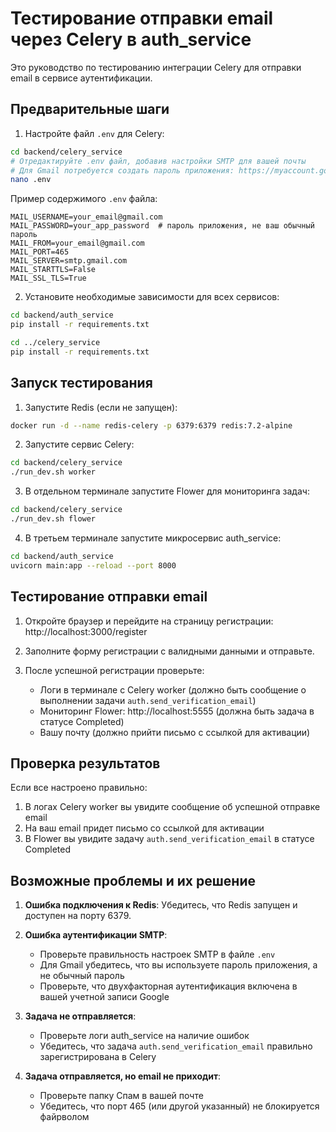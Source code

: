 # Тестирование отправки email через Celery в auth_service

Это руководство по тестированию интеграции Celery для отправки email в сервисе аутентификации.

## Предварительные шаги

1. Настройте файл `.env` для Celery:

```bash
cd backend/celery_service
# Отредактируйте .env файл, добавив настройки SMTP для вашей почты
# Для Gmail потребуется создать пароль приложения: https://myaccount.google.com/apppasswords
nano .env
```

Пример содержимого `.env` файла:
```
MAIL_USERNAME=your_email@gmail.com
MAIL_PASSWORD=your_app_password  # пароль приложения, не ваш обычный пароль
MAIL_FROM=your_email@gmail.com
MAIL_PORT=465
MAIL_SERVER=smtp.gmail.com
MAIL_STARTTLS=False
MAIL_SSL_TLS=True
```

2. Установите необходимые зависимости для всех сервисов:

```bash
cd backend/auth_service
pip install -r requirements.txt

cd ../celery_service
pip install -r requirements.txt
```

## Запуск тестирования

1. Запустите Redis (если не запущен):

```bash
docker run -d --name redis-celery -p 6379:6379 redis:7.2-alpine
```

2. Запустите сервис Celery:

```bash
cd backend/celery_service
./run_dev.sh worker
```

3. В отдельном терминале запустите Flower для мониторинга задач:

```bash
cd backend/celery_service
./run_dev.sh flower
```

4. В третьем терминале запустите микросервис auth_service:

```bash
cd backend/auth_service
uvicorn main:app --reload --port 8000
```

## Тестирование отправки email

1. Откройте браузер и перейдите на страницу регистрации: http://localhost:3000/register

2. Заполните форму регистрации с валидными данными и отправьте.

3. После успешной регистрации проверьте:
   - Логи в терминале с Celery worker (должно быть сообщение о выполнении задачи `auth.send_verification_email`)
   - Мониторинг Flower: http://localhost:5555 (должна быть задача в статусе Completed)
   - Вашу почту (должно прийти письмо с ссылкой для активации)

## Проверка результатов

Если все настроено правильно:
1. В логах Celery worker вы увидите сообщение об успешной отправке email
2. На ваш email придет письмо со ссылкой для активации
3. В Flower вы увидите задачу `auth.send_verification_email` в статусе Completed

## Возможные проблемы и их решение

1. **Ошибка подключения к Redis**: Убедитесь, что Redis запущен и доступен на порту 6379.

2. **Ошибка аутентификации SMTP**: 
   - Проверьте правильность настроек SMTP в файле `.env`
   - Для Gmail убедитесь, что вы используете пароль приложения, а не обычный пароль
   - Проверьте, что двухфакторная аутентификация включена в вашей учетной записи Google

3. **Задача не отправляется**:
   - Проверьте логи auth_service на наличие ошибок
   - Убедитесь, что задача `auth.send_verification_email` правильно зарегистрирована в Celery

4. **Задача отправляется, но email не приходит**:
   - Проверьте папку Спам в вашей почте
   - Убедитесь, что порт 465 (или другой указанный) не блокируется файрволом 